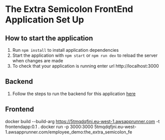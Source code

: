 # The Extra Semicolon FrontEnd Application Set Up

## How to start the application
1. Run `npm install` to install application dependencies
2. Start the application with `npm start` or `npm run dev` to reload the server when changes are made
3. To check that your application is running enter url http://localhost:3000

## Backend
1. Follow the steps to run the backend for this application <a href="https://github.com/shaunganley/java-dropwizard-flyway-starter" target="_blank">here</a>

## Frontend
docker build --build-arg https://5tmqdqfjni.eu-west-1.awsapprunner.com -t frontendapp:0.1 .
docker run -p 3000:3000 5tmqdqfjni.eu-west-1.awsapprunner.com/employee_demo:the_extra_semicolon_fe